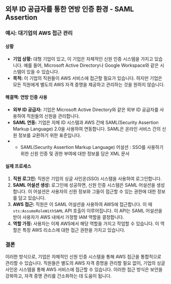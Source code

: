 ## 외부 ID 공급자를 통한 연방 인증 환경 - SAML Assertion
### 예시: 대기업의 AWS 접근 관리

#### 상황
- **기업 상황:** 대형 기업이 있고, 이 기업은 자체적인 신원 인증 시스템을 가지고 있습니다. 예를 들어, Microsoft Active Directory나 Google Workspace와 같은 시스템이 있을 수 있습니다.
- **목적:** 이 기업의 직원들이 AWS 서비스에 접근할 필요가 있습니다. 하지만 기업은 모든 직원에게 별도의 AWS 자격 증명을 제공하고 관리하는 것을 원하지 않습니다.

#### 해결책: 연방 인증 사용
- **외부 ID 공급자:** 기업은 Microsoft Active Directory와 같은 외부 ID 공급자를 사용하여 직원들의 신원을 관리합니다.
- **SAML 연동:** 기업은 자체 ID 시스템과 AWS 간에 SAML(Security Assertion Markup Language) 2.0을 사용하여 연동합니다. SAML은 온라인 서비스 간의 신원 정보를 교환하기 위한 표준입니다.
-   - SAML(Security Assertion Markup Language) 어설션 : SSO를 사용하기 위한 신원 인증 및 권한 부여에 대한 정보를 담은 XML 문서

#### 실제 프로세스
1. **직원 로그인:** 직원은 기업의 싱글 사인온(SSO) 시스템을 사용하여 로그인합니다.
2. **SAML 어설션 생성:** 로그인에 성공하면, 신원 인증 시스템은 SAML 어설션을 생성합니다. 이 어설션은 사용자의 신원 정보와 그들이 접근할 수 있는 권한에 대한 정보를 담고 있습니다.
3. **AWS 접근:** 직원은 이 SAML 어설션을 사용하여 AWS에 접근합니다. 이 때 `sts:AssumeRoleWithSAML` API 호출이 이루어집니다. 이 API는 SAML 어설션을 받아 사용자가 AWS 내에서 가정할 IAM 역할을 결정합니다.
4. **역할 가정:** 사용자는 이제 AWS에서 해당 역할을 가지고 작업할 수 있습니다. 이 역할은 특정 AWS 리소스에 대한 접근 권한을 가지고 있습니다.

### 결론
이러한 방식으로, 기업은 자체적인 신원 인증 시스템을 통해 AWS 접근을 통합적으로 관리할 수 있습니다. 직원들은 별도의 AWS 자격 증명을 관리할 필요 없이, 기업의 싱글 사인온 시스템을 통해 AWS 서비스에 접근할 수 있습니다. 이러한 접근 방식은 보안을 강화하고, 자격 증명 관리를 간소화하는 데 도움이 됩니다.
